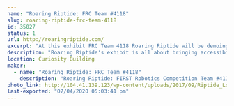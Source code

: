 ```yaml
---
name: "Roaring Riptide: FRC Team #4118"
slug: roaring-riptide-frc-team-4118
id: 35027
status: 1
url: http://roaringriptide.com/
excerpt: "At this exhibit FRC Team 4118 Roaring Riptide will be demoing their robot from the past year, explaining some of their assistive technology solutions, and spreading awareness of FIRST in order to help bring STEM education to everyone. If you enjoy STEM and seeing how students are building the future, come see what Roaring Riptide is all about!"
description: "Roaring Riptide's exhibit is all about bringing accessibility to everyone. Whether it be in the form of resources to learn more about STEM or assistive technology for people with disabilities, Roaring Riptide's goal is to help build the community through STEM. At this exhibit, you will be able to find more information about all levels of FIRST and why you would want to get involved in a local team or about how to get in touch with teams and makers if you need help with a project. Roaring Riptide has been building robots to compete in the FRC competition (an annual event) since 2011. In 2016 Roaring Riptide launched outreach projects in assistive technology. Roaring Riptide has now partnered with ATMakers, Makers Making Change, and Magic Wheelchair. If you want to see how young makers can help solve problems faced by society today, come by!"
location: Curiosity Building
maker:
  - name: "Roaring Riptide: FRC Team #4118"
    description: "Roaring Riptide: FIRST Robotics Competition Team #4118, was founded in 2011 at P.K. Yonge Developmental Research School in Gainesville, Florida. The team is made up of a diverse group of students that are challenged each year to design and build a robot in six weeks that can compete in an international competition. Mentors help guide the students through the engineering design process in order to help the students with the design and fabrication of the robot. The team strives to inspire young people to be leaders by engaging them in exciting hands-on programs that build STEM expertise and encourage innovation. This is accomplished by teaching students that learning in fields traditionally perceived as \"difficult\" can be fun in the right environment. The students also work towards raising awareness and excitement in science, technology, engineering, and math (STEM) with local and national outreach efforts so that others may have similar opportunities.  This outreach fosters the acquisition of well-rounded life skills including self-confidence, communication, and leadership."
photo_link: http://104.41.139.123/wp-content/uploads/2017/09/Riptide_Logo_Square-1-1024x1024.png
last-exported: "07/04/2020 05:03:41 pm"
---
```


